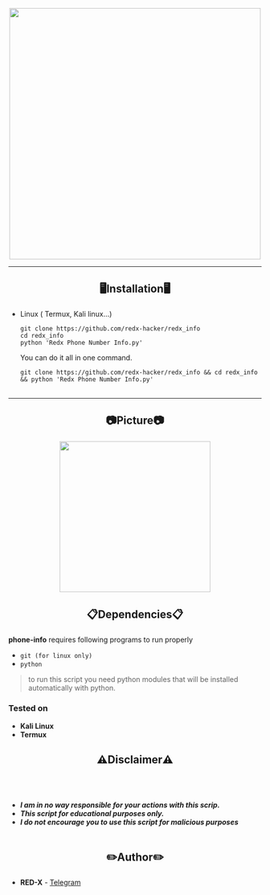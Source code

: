 

<p align="center">
<img src="https://ibb.co/KhpFCJQ", width="500", height="500">
</p>

-----
<h2><p align="center">🖥️Installation🖥️</p></h2>

- Linux ( Termux, Kali linux...) 
  ```
  git clone https://github.com/redx-hacker/redx_info
  cd redx_info
  python 'Redx Phone Number Info.py'
  ```
  You can do it all in one command.
  ```
  git clone https://github.com/redx-hacker/redx_info && cd redx_info && python 'Redx Phone Number Info.py'
  ```
##
-----

<h2><p align="center">📷Picture📷</p></h2>
<p align="center">
<img src="https://t.me/REDX_HACKING/169", width="300", height="300">
</p>

 <h2><p align="center">📋Dependencies📋</p></h2>

<b>phone-info</b> requires following programs to run properly 
- `git (for linux only)`
- `python`

> to run this script you need python modules that will be installed automatically with python.
</details>

  <summary><h3>Tested on</h3></summary>

- **Kali Linux**
- **Termux**

<h2><p align="center">⚠️Disclaimer⚠️</p></h2>

<br><br>
* ***I am in no way responsible for your actions with this scrip.***
* ***This script for educational purposes only.***
* ***I do not encourage you to use this script for malicious purposes***
<br><br>

## <h2><p align="center">✏️Author✏️</p></h2>
* **RED-X** - [Telegram](https://t.me/REDX_HACKING)
